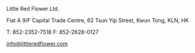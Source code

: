 Little Red Flower Ltd.

Flat A 9/F Capital Trade Centre, 62 Tsun Yip Street, Kwun Tong, KLN, HK

T: 852-2352-7518
F: 852-2628-0127

info@littleredflower.com

